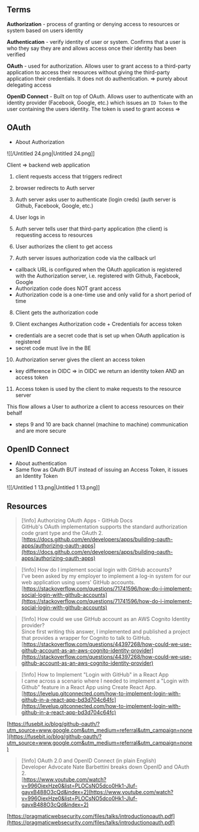## Terms

**Authorization** - process of granting or denying access to resources or system based on users identity

**Authentication** - verify identity of user or system. Confirms that a user is who they say they are and allows access once their identity has been verified

**OAuth** - used for authorization. Allows user to grant access to a third-party application to access their resources without giving the third-party application their credentials. It does not do authentication. ⇒ purely about delegating access

**OpenID Connect** - Built on top of OAuth. Allows user to authenticate with an identity provider (Facebook, Google, etc.) which issues an `ID Token` to the user containing the users identity. The token is used to grant access ⇒

  

## OAuth

- About Authorization

  

![[/Untitled 24.png|Untitled 24.png]]

Client ⇒ backend web application

1) client requests access that triggers redirect

2) browser redirects to Auth server

3) Auth server asks user to authenticate (login creds) (auth server is Github, Facebook, Google, etc.)

4) User logs in

5) Auth server tells user that third-party application (the client) is requesting access to resources

6) User authorizes the client to get access

7) Auth server issues authorization code via the callback url

- callback URL is configured when the OAuth application is registered with the Authorization server, i.e. registered with Github, Facebook, Google
- Authorization code does NOT grant access
- Authorization code is a one-time use and only valid for a short period of time

8) Client gets the authorization code

9) Client exchanges Authorization code + Credentials for access token

- credentials are a secret code that is set up when OAuth application is registered
- secret code must live in the BE

10) Authorization server gives the client an access token

- key difference in OIDC ⇒ in OIDC we return an identity token AND an access token

11) Access token is used by the client to make requests to the resource server

This flow allows a User to authorize a client to access resources on their behalf

- steps 9 and 10 are back channel (machine to machine) communication and are more secure

## OpenID Connect

- About authentication
- Same flow as OAuth BUT instead of issuing an Access Token, it issues an Identity Token

![[/Untitled 1 13.png|Untitled 1 13.png]]

## Resources

> [!info] Authorizing OAuth Apps - GitHub Docs  
> GitHub's OAuth implementation supports the standard authorization code grant type and the OAuth 2.  
> [https://docs.github.com/en/developers/apps/building-oauth-apps/authorizing-oauth-apps](https://docs.github.com/en/developers/apps/building-oauth-apps/authorizing-oauth-apps)  

> [!info] How do I implement social login with GitHub accounts?  
> I've been asked by my employer to implement a log-in system for our web application using users' GitHub accounts.  
> [https://stackoverflow.com/questions/71741596/how-do-i-implement-social-login-with-github-accounts](https://stackoverflow.com/questions/71741596/how-do-i-implement-social-login-with-github-accounts)  

> [!info] How could we use GitHub account as an AWS Cognito Identity provider?  
> Since first writing this answer, I implemented and published a project that provides a wrapper for Cognito to talk to GitHub.  
> [https://stackoverflow.com/questions/44397268/how-could-we-use-github-account-as-an-aws-cognito-identity-provider](https://stackoverflow.com/questions/44397268/how-could-we-use-github-account-as-an-aws-cognito-identity-provider)  

> [!info] How to Implement "Login with GitHub" in a React App  
> I came across a scenario where I needed to implement a "Login with Github" feature in a React App using Create React App.  
> [https://levelup.gitconnected.com/how-to-implement-login-with-github-in-a-react-app-bd3d704c64fc](https://levelup.gitconnected.com/how-to-implement-login-with-github-in-a-react-app-bd3d704c64fc)  

[https://fusebit.io/blog/github-oauth/?utm_source=www.google.com&utm_medium=referral&utm_campaign=none](https://fusebit.io/blog/github-oauth/?utm_source=www.google.com&utm_medium=referral&utm_campaign=none)

> [!info] OAuth 2.0 and OpenID Connect (in plain English)  
> Developer Advocate Nate Barbettini breaks down OpenID and OAuth 2.  
> [https://www.youtube.com/watch?v=996OiexHze0&list=PLOCsNO5dco0Hk1-Jluf-gayxB488O3cQd&index=2](https://www.youtube.com/watch?v=996OiexHze0&list=PLOCsNO5dco0Hk1-Jluf-gayxB488O3cQd&index=2)  

[https://pragmaticwebsecurity.com/files/talks/introductionoauth.pdf](https://pragmaticwebsecurity.com/files/talks/introductionoauth.pdf)
